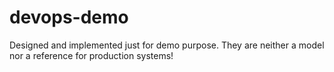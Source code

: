 # devops-demo
Designed and implemented just for demo purpose. They are neither a model nor a reference for production systems!
